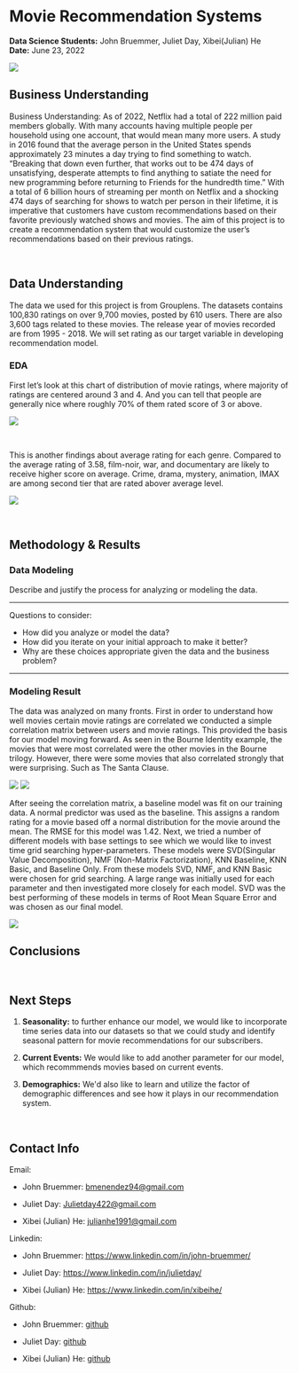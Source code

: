 # Movie Recommendation Systems<br>
**Data Science Students:**  John Bruemmer, Juliet Day, Xibei(Julian) He <br>
**Date:** June 23, 2022

![](https://t4.ftcdn.net/jpg/03/71/56/17/360_F_371561715_LVI4qVJ2hyWMDXdqJNGdktggEzjQuC15.jpg)

## **Business Understanding**
Business Understanding: As of 2022, Netflix had a total of 222 million paid members globally. With many accounts having multiple people per household using one account, that would mean many more users. A study in 2016 found that the average person in the United States spends approximately 23 minutes a day trying to find something to watch. “Breaking that down even further, that works out to be 474 days of unsatisfying, desperate attempts to find anything to satiate the need for new programming before returning to Friends for the hundredth time.” With a total of 6 billion hours of streaming per month on Netflix and a shocking 474 days of searching for shows to watch per person in their lifetime, it is imperative that customers have custom recommendations based on their favorite previously watched shows and movies. The aim of this project is to create a recommendation system that would customize the user’s recommendations based on their previous ratings.

<br>

## **Data Understanding** 
The data we used for this project is from Grouplens. The datasets contains 100,830 ratings on over 9,700 movies, posted by 610 users. There are also 3,600 tags related to these movies. The release year of movies recorded are from 1995 - 2018. We will set rating as our target variable in developing recommendation model.

### **EDA**
First let’s look at this chart of distribution of movie ratings, where majority of ratings are centered around 3 and 4. And you can tell that people are generally nice where roughly 70% of them rated score of 3 or above. 

![](Images/movie_ratings.png)

<br>

This is another findings about average rating for each genre. Compared to the average rating of 3.58, film-noir, war, and documentary are likely to receive higher score on average. Crime, drama, mystery, animation, IMAX are among second tier that are rated abover average level. 

![](Images/genre_ratings_bar.png)

<br>

## **Methodology & Results**

### **Data Modeling**
Describe and justify the process for analyzing or modeling the data.
***
Questions to consider:
* How did you analyze or model the data?
* How did you iterate on your initial approach to make it better?
* Why are these choices appropriate given the data and the business problem?
***

### **Modeling Result**
The data was analyzed on many fronts. First in order to understand how well movies certain movie ratings are correlated we conducted a simple correlation matrix between users and movie ratings. This provided the basis for our model moving forward. As seen in the Bourne Identity example, the movies that were most correlated were the other movies in the Bourne trilogy. However, there were some movies that also correlated strongly that were surprising. Such as The Santa Clause.

![](Images/correlation_1.PNG) ![](Images/correlation_2.PNG)

After seeing the correlation matrix, a baseline model was fit on our training data. A normal predictor was used as the baseline. This assigns a random rating for a movie based off a normal distribution for the movie around the mean. The RMSE for this model was 1.42. 
Next, we tried a number of different models with base settings to see which we would like to invest time grid searching hyper-parameters. These models were SVD(Singular Value Decomposition), NMF (Non-Matrix Factorization), KNN Baseline, KNN Basic, and Baseline Only. From these models SVD, NMF, and KNN Basic were chosen for grid searching. A large range was initially used for each parameter and then investigated more closely for each model. SVD was the best performing of these models in terms of Root Mean Square Error and was chosen as our final model. 

![](https://github.com/JulianHe1991/Movie_Recommendation_Project/blob/Julian/Images/recommendation.PNG)
<br>

## **Conclusions**


<br>

## **Next Steps**
1. **Seasonality:** to further enhance our model, we would like to incorporate time series data into our datasets so that we could study and identify seasonal pattern for movie recommendations for our subscribers. 

2. **Current Events:** We would like to add another parameter for our model, which recommmends movies based on current events.

3. **Demographics:** We'd also like to learn and utilize the factor of demographic differences and see how it plays in our recommendation system. 

<br>

## **Contact Info**
Email:
- John Bruemmer: bmenendez94@gmail.com

- Juliet Day: Julietday422@gmail.com

- Xibei (Julian) He: julianhe1991@gmail.com

Linkedin: 
- John Bruemmer: https://www.linkedin.com/in/john-bruemmer/

- Juliet Day: https://www.linkedin.com/in/julietday/

- Xibei (Julian) He: https://www.linkedin.com/in/xibeihe/

Github:
- John Bruemmer: [github](https://github.com/Jbruemmer)

- Juliet Day: [github](https://github.com/julietday422)

- Xibei (Julian) He: [github](https://github.com/JulianHe1991)
